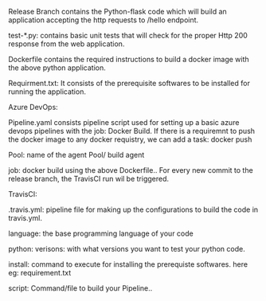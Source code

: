 Release Branch contains the Python-flask code which will build an application accepting the http requests to /hello endpoint.

test-*.py: contains basic unit tests that will check for the proper Http 200 response from the web application.

Dockerfile contains the required instructions to build a docker image with the above python application.

Requirment.txt: It consists of the prerequisite softwares to be installed for running the application.

Azure DevOps:

Pipeline.yaml consists pipeline script used for setting up a basic azure devops pipelines with the job: Docker Build.
If there is a requiremnt to push the docker image to any docker requistry, we can add a task: docker push <tagname>

Pool: name of the agent Pool/ build agent

job: docker build using the above Dockerfile..
For every new commit to the release branch, the TravisCI run wil be triggered.

TravisCI:

.travis.yml: pipeline file for making up the configurations to build the code in travis.yml.

  language: the base programming language of your code
  
  python: 
      verisons: with what versions you want to test your python code.
      
  install: 
    command to execute for installing the prerequiste softwares. here eg: requirement.txt
    
  script:
     Command/file to build your Pipeline.. 
